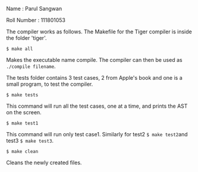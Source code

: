 Name        : Parul Sangwan

Roll Number : 111801053

The compiler works as follows. The Makefile for the Tiger compiler is inside the folder 'tiger'.


```$ make all```

Makes the executable name compile. The compiler can then be used as ```./compile filename```.


The tests folder contains 3 test cases, 2 from Apple's book and one is a small program, to test the compiler.

```$ make tests```

This command will run all the test cases, one at a time, and prints the AST on the screen.

```$ make test1```

This command will run only test case1. Similarly for test2 ```$ make test2```and test3 ```$ make test3```.

```$ make clean```

Cleans the newly created files.
